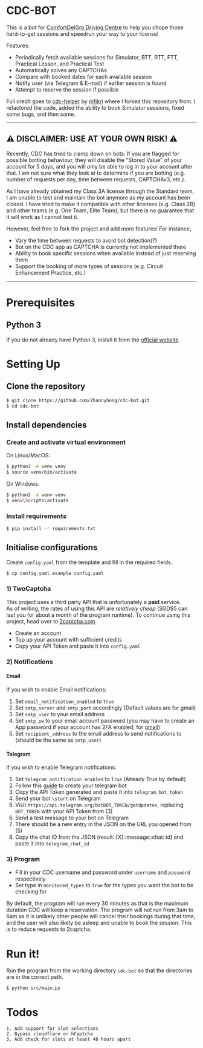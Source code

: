 # CDC-BOT

This is a bot for [ComfortDelGro Driving Centre](https://www.cdc.sg/) to help you chope those hard-to-get sessions and 
speedrun your way to your license!

Features:
  - Periodically fetch available sessions for Simulator, BTT, RTT, FTT, Practical Lesson, and Practical Test
  - Automatically solves any CAPTCHAs
  - Compare with booked dates for each available session
  - Notify user (via Telegram & E-mail) if earlier session is found
  - Attempt to reserve the session if possible

Full credit goes to [cdc-helper](https://github.com/mfjkri/cdc-helper) by [mfjkri](https://github.com/mfjkri) where I 
forked this repository from. I refactored the code, added the ability to book Simulator sessions, fixed some bugs, and 
then some.

---

## ⚠️ DISCLAIMER: USE AT YOUR OWN RISK! ⚠️
Recently, CDC has tried to clamp down on bots. If you are flagged for possible botting behaviour, they will disable the 
"Stored Value" of your account for 5 days, and you will only be able to log in to your account after that. I am not sure 
what they look at to determine if you are botting (e.g. number of requests per day, time between requests, CAPTCHAv3, 
etc.).

As I have already obtained my Class 3A license through the Standard team, I am unable to test and maintain the bot 
anymore as my account has been closed. I have tried to make it compatible with other licenses (e.g. Class 2B) and other 
teams (e.g. One Team, Elite Team), but there is no guarantee that it will work as I cannot test it.

However, feel free to fork the project and add more features! For instance,
  - Vary the time between requests to avoid bot detection(?)
  - Bot on the CDC app as CAPTCHA is currently not implemented there
  - Ability to book specific sessions when available instead of just reserving them
  - Support the booking of more types of sessions (e.g. Circuit Enhancement Practice, etc.)

---

# Prerequisites

## Python 3
If you do not already have Python 3, install it from the [official website](https://www.python.org/downloads).

# Setting Up

## Clone the repository
```bash
$ git clone https://github.com/Zhannyhong/cdc-bot.git
$ cd cdc-bot
```

## Install dependencies

### Create and activate virtual environment
On Linux/MacOS:
```bash
$ python3 -m venv venv
$ source venv/bin/activate
```

On Windows:
```bash
$ python3 -m venv venv
$ venv\Scripts\activate
```

### Install requirements
```bash
$ pip install -r requirements.txt
```

## Initialise configurations
Create `config.yaml` from the template and fill in the required fields.
```bash
$ cp config.yaml.example config.yaml
```

### 1) TwoCaptcha
This project uses a third party API that is unfortunately a **paid** service.  
As of writing, the rates of using this API are *relatively cheap* (SGD$5 can last you for about a month of the program 
runtime). To continue using this project, head over to [2captcha.com](https://2captcha.com/)

  - Create an account
  - Top up your account with sufficient credits
  - Copy your API Token and paste it into `config.yaml`

### 2) Notifications

#### Email
If you wish to enable Email notifications:
  1. Set `email_notification_enabled` to `True`
  2. Set `smtp_server` and `smtp_port` accordingly (Default values are for gmail)
  3. Set `smtp_user` to your email address
  4. Set `smtp_pw` to your email account password (you may have to create an App password if your account has 2FA enabled; for [gmail](https://www.nucleustechnologies.com/supportcenter/kb/how-to-create-an-app-password-for-gmail))
  5. Set `recipient_address` to the email address to send notifications to (should be the same as `smtp_user`)

#### Telegram
If you wish to enable Telegram notifications:
  1. Set `telegram_notification_enabled` to `True` (Already True by default)
  2. Follow this [guide](https://www.teleme.io/articles/create_your_own_telegram_bot?hl=en) to create your telegram bot
  3. Copy the API Token generated and paste it into `telegram_bot_token`
  4. Send your bot `\start` on Telegram
  5. Visit `https://api.telegram.org/botBOT_TOKEN/getUpdates`, replacing `BOT_TOKEN` with your API Token from (3)
  6. Send a test message to your bot on Telegram
  7. There should be a new entry in the JSON on the URL you opened from (5)
  8. Copy the chat ID from the JSON (result::[X]::message::chat::id) and paste it into `telegram_chat_id`

### 3) Program
  - Fill in your CDC username and password under `username` and `password` respectively
  - Set type in `monitored_types` to `True` for the types you want the bot to be checking for

By default, the program will run every 30 minutes as that is the maximum duration CDC will keep a reservation. 
The program will not run from 3am to 6am as it is unlikely other people will cancel their bookings during that time, 
and the user will also likely be asleep and unable to book the session. This is to reduce requests to 2captcha.

# Run it!
Run the program from the working directory `cdc-bot` so that the directories are in the correct path.
```bash
$ python src/main.py
```


# Todos
    1. Add support for slot selections
    2. Bypass cloudflare or hCaptcha
    3. Add check for slots at least 48 hours apart 
